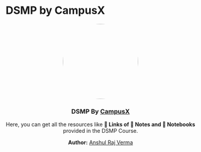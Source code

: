 # DSMP by CampusX

<p align="center">
  <a href="https://learnwith.campusx.in" title="Go to Website">
    <img src="https://avatars.githubusercontent.com/u/53361867?v=4" style="width: 200px; border-radius: 50%;" />
  </a>

  <h3 align="center">DSMP By <a href="https://learnwith.campusx.in">CampusX</a></h3>
  <p align="center">
    Here, you can get all the resources like <strong>🔗 Links of 📝 Notes and 📓 Notebooks</strong> provided in the DSMP Course.
  </p>

  <p align="center">
  <strong>Author:</strong> <a href="https://github.com/arv-anshul">Anshul Raj Verma</a>
  </p>

</p>
